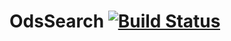 # OdsSearch [![Build Status](https://travis-ci.org/PB138SearchingOpenDocument/OdsSearch.svg?branch=master)](https://travis-ci.org/PB138SearchingOpenDocument/OdsSearch)
